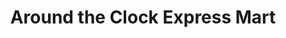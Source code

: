 ---
title: "Around the Clock Express Mart"
url: /buffalo/around-the-clock-express-mart/
shop: Lebensmittel
---